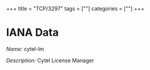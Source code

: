 +++
title = "TCP/3297"
tags = [""]
categories = [""]
+++

# IANA Data

_Name:_ cytel-lm

_Description:_ Cytel License Manager

